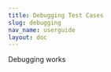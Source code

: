 ```yaml
---
title: Debugging Test Cases
slug: debugging
nav_name: userguide
layout: doc
---
```

Debugging works
